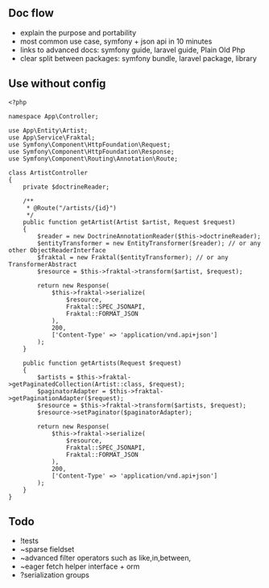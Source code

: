 ## Doc flow
- explain the purpose and portability
- most common use case, symfony + json api in 10 minutes
- links to advanced docs: symfony guide, laravel guide, Plain Old Php
- clear split between packages: symfony bundle, laravel package, library

## Use without config

```
<?php

namespace App\Controller;

use App\Entity\Artist;
use App\Service\Fraktal;
use Symfony\Component\HttpFoundation\Request;
use Symfony\Component\HttpFoundation\Response;
use Symfony\Component\Routing\Annotation\Route;

class ArtistController
{
	private $doctrineReader;
	
    /**
     * @Route("/artists/{id}")
     */
    public function getArtist(Artist $artist, Request $request)
    {
    	$reader = new DoctrineAnnotationReader($this->doctrineReader);
    	$entityTransformer = new EntityTransformer($reader); // or any other ObjectReaderInterface 
    	$fraktal = new Fraktal($entityTransformer); // or any TransformerAbstract
        $resource = $this->fraktal->transform($artist, $request);

        return new Response(
            $this->fraktal->serialize(
                $resource,
                Fraktal::SPEC_JSONAPI,
                Fraktal::FORMAT_JSON
            ),
            200,
            ['Content-Type' => 'application/vnd.api+json']
        );
    }
    
    public function getArtists(Request $request)
    {
        $artists = $this->fraktal->getPaginatedCollection(Artist::class, $request);
        $paginatorAdapter = $this->fraktal->getPaginationAdapter($request);
        $resource = $this->fraktal->transform($artists, $request);
        $resource->setPaginator($paginatorAdapter);

        return new Response(
            $this->fraktal->serialize(
                $resource,
                Fraktal::SPEC_JSONAPI,
                Fraktal::FORMAT_JSON
            ),
            200,
            ['Content-Type' => 'application/vnd.api+json']
        );
    }    
}
```

## Todo
- !tests
- ~sparse fieldset
- ~advanced filter operators such as like,in,between,
- ~eager fetch helper interface + orm
- ?serialization groups